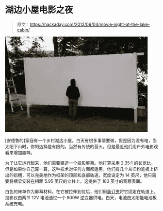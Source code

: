 # 湖边小屋电影之夜

> 原文：<https://hackaday.com/2012/09/04/movie-night-at-the-lake-cabin/>

![](img/43fcdc2fd81932075e6d6c55356a409e.png "movie-night-at-the-lake-cabin")

[安德鲁的]家庭有一个乡村湖边小屋。白天有很多事情要做，但是因为没有电，当太阳下山时，你的选择是有限的。当然有传统的营火，但是最近他们用户外电影观看来增加趣味。

为了让它运行起来，他们需要建造一个投影屏幕。他打算采用 2.35:1 的长宽比，但是如果你自己算一算，这种技术对任何方面都适用。他们有几个从旧粉笔板上挤出的铝槽，可以完美地作为框架的顶部和底部轨道。宽度设定为 14 英尺，他只需要将横梁安装在相距 5.95 英尺的立柱上。这提供了 183 英寸的观察表面。

白色的床单作为屏幕材料。在它被拉伸到位后，他们用[装订夹](http://en.wikipedia.org/wiki/Binder_clip)将它固定在轨道上。投影仪由两节 12V 电池通过一个 800W 逆变器供电。白天，电池由太阳能电池板系统充电。